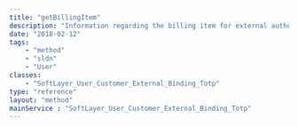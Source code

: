 ```yaml
---
title: "getBillingItem"
description: "Information regarding the billing item for external authentication."
date: "2018-02-12"
tags:
    - "method"
    - "sldn"
    - "User"
classes:
    - "SoftLayer_User_Customer_External_Binding_Totp"
type: "reference"
layout: "method"
mainService : "SoftLayer_User_Customer_External_Binding_Totp"
---
```

